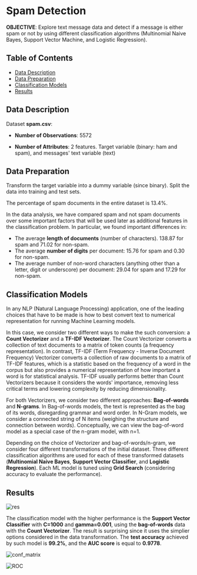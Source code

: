 # Spam Detection

**OBJECTIVE**: Explore text message data and detect if a message is either spam or not by using different classification algorithms (Multinomial Naive Bayes, Support Vector Machine, and Logistic Regression).

## Table of Contents

- [Data Description](#datadescription)
- [Data Preparation](#datapreparation)
- [Classification Models](#classificationmodels)
- [Results](#results)


<a id='datadescription'></a>
## Data Description

Dataset **spam.csv**:

* **Number of Observations**: 5572

* **Number of Attributes**: 2 features. Target variable (binary: ham and spam), and messages' text variable (text)

<a id='datapreparation'></a>
## Data Preparation
Transform the target variable into a dummy variable (since binary). Split the data into training and test sets. 

The percentage of spam documents in the entire dataset is 13.4%. 

In the data analysis, we have compared spam and not spam documents over some important factors that will be used later as additional features in the classification problem. In particular, we found important differences in:
* The average **length of documents** (number of characters). 138.87 for spam and 71.02 for non-spam.
* The average **number of digits** per document: 15.76 for spam and 0.30 for non-spam.
* The average number of non-word characters (anything other than a letter, digit or underscore) per document: 29.04 for spam and 17.29 for non-spam.


<a id='classificationmodels'></a>
## Classification Models

In any NLP (Natural Language Processing) application, one of the leading choices that have to be made is how to best convert text to numerical representation for running Machine Learning models. 

In this case, we consider two different ways to make the such conversion: a **Count Vectorizer** and a **TF-IDF Vectorizer**. The Count Vectorizer converts a collection of text documents to a matrix of token counts (a frequency representation). In contrast, TF-IDF (Term Frequency - Inverse Document Frequency) Vectorizer converts a collection of raw documents to a matrix of TF-IDF features, which is a statistic based on the frequency of a word in the corpus but also provides a numerical representation of how important a word is for statistical analysis. TF-IDF usually performs better than Count Vectorizers because it considers the words' importance, removing less critical terms and lowering complexity by reducing dimensionality.

For both Vectorizers, we consider two different approaches: **Bag-of-words** and **N-grams**. In Bag-of-words models, the text is represented as the bag of its words, disregarding grammar and word order. In N-Gram models, we consider a connected string of N items (weighing the structure and connection between words). Conceptually, we can view the bag-of-word model as a special case of the n-gram model, with n=1. 

Depending on the choice of Vectorizer and bag-of-words/n-gram, we consider four different transformations of the initial dataset. Three different classification algorithms are used for each of these transformed datasets (**Multinomial Naive Bayes**, **Support Vector Classifier**, and **Logistic Regression**). Each ML model is tuned using **Grid Search** (considering accuracy to evaluate the performance). 


<a id='results'></a>
## Results

![res](https://user-images.githubusercontent.com/80990030/191803317-6eb29a92-7bb3-4931-bf1c-31a41141079a.png)

The classification model with the higher performance is the **Support Vector Classifier** with **C=1000** and **gamma=0.001**, using the **bag-of-words** data with the **Count Vectorizer**. The result is surprising since it uses the simplier options considered in the data transformation. The **test accuracy** achieved by such model is **99.2%**, and the **AUC score** is equal to **0.9778**.

![conf_matrix](https://user-images.githubusercontent.com/80990030/191802857-951dae3f-521f-40dc-a72d-89e7b26f0593.png)

![ROC](https://user-images.githubusercontent.com/80990030/191802903-a251186f-8fdd-4905-94ff-b1af035cc433.png)
